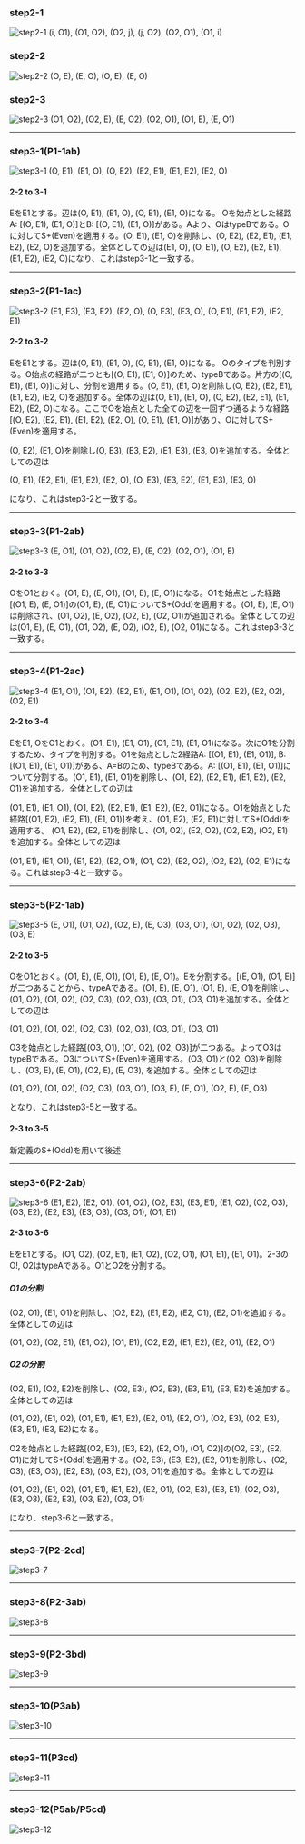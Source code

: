 ### step2-1
![step2-1](../images/1to2/step2-1.png)
(i, O1), (O1, O2), (O2, j), (j, O2), (O2, O1), (O1, i)

### step2-2
![step2-2](../images/1to2/step2-2.png)
(O, E), (E, O), (O, E), (E, O)

### step2-3
![step2-3](../images/1to2/step2-3.png)
(O1, O2), (O2, E), (E, O2), (O2, O1), (O1, E), (E, O1)

---

### step3-1(P1-1ab)
![step3-1](../images/2to3/step3-1.png)
(O, E1), (E1, O), (O, E2), (E2, E1), (E1, E2), (E2, O)

#### 2-2 to 3-1
EをE1とする。辺は(O, E1), (E1, O), (O, E1), (E1, O)になる。
Oを始点とした経路A: [(O, E1), (E1, O)]とB: [(O, E1), (E1, O)]がある。Aより、OはtypeBである。Oに対してS+(Even)を適用する。(O, E1), (E1, O)を削除し、(O, E2), (E2, E1), (E1, E2), (E2, O)を追加する。全体としての辺は(E1, O), (O, E1), (O, E2), (E2, E1), (E1, E2), (E2, O)になり、これはstep3-1と一致する。

---

### step3-2(P1-1ac)
![step3-2](../images/2to3/step3-2.png)
(E1, E3), (E3, E2), (E2, O), (O, E3), (E3, O), (O, E1), (E1, E2), (E2, E1)

#### 2-2 to 3-2
EをE1とする。辺は(O, E1), (E1, O), (O, E1), (E1, O)になる。
Oのタイプを判別する。O始点の経路が二つとも[(O, E1), (E1, O)]のため、typeBである。片方の[(O, E1), (E1, O)]に対し、分割を適用する。(O, E1), (E1, O)を削除し(O, E2), (E2, E1), (E1, E2), (E2, O)を追加する。全体の辺は(O, E1), (E1, O), (O, E2), (E2, E1), (E1, E2), (E2, O)になる。ここでOを始点とした全ての辺を一回ずつ通るような経路[(O, E2), (E2, E1), (E1, E2), (E2, O), (O, E1), (E1, O)]があり、Oに対してS+(Even)を適用する。

(O, E2), (E1, O)を削除し(O, E3), (E3, E2), (E1, E3), (E3, O)を追加する。全体としての辺は

(O, E1), (E2, E1), (E1, E2), (E2, O), (O, E3), (E3, E2), (E1, E3), (E3, O)

になり、これはstep3-2と一致する。

---

### step3-3(P1-2ab)
![step3-3](../images/2to3/step3-3.png)
(E, O1), (O1, O2), (O2, E), (E, O2), (O2, O1), (O1, E)

#### 2-2 to 3-3
OをO1とおく。(O1, E), (E, O1), (O1, E), (E, O1)になる。O1を始点とした経路[(O1, E), (E, O1)]の(O1, E), (E, O1)についてS+(Odd)を適用する。(O1, E), (E, O1)は削除され、(O1, O2), (E, O2), (O2, E), (O2, O1)が追加される。全体としての辺は(O1, E), (E, O1), (O1, O2), (E, O2), (O2, E), (O2, O1)になる。これはstep3-3と一致する。

---

### step3-4(P1-2ac)
![step3-4](../images/2to3/step3-4.png)
(E1, O1), (O1, E2), (E2, E1), (E1, O1), (O1, O2), (O2, E2), (E2, O2), (O2, E1)

#### 2-2 to 3-4
EをE1, OをO1とおく。(O1, E1), (E1, O1), (O1, E1), (E1, O1)になる。次にO1を分割するため、タイプを判別する。O1を始点とした2経路A: [(O1, E1), (E1, O1)], B: [(O1, E1), (E1, O1)]がある、A=Bのため、typeBである。A: [(O1, E1), (E1, O1)]について分割する。(O1, E1), (E1, O1)を削除し、(O1, E2), (E2, E1), (E1, E2), (E2, O1)を追加する。全体としての辺は

(O1, E1), (E1, O1), (O1, E2), (E2, E1), (E1, E2), (E2, O1)になる。O1を始点とした経路[(O1, E2), (E2, E1), (E1, O1)]を考え、(O1, E2), (E2, E1)に対してS+(Odd)を適用する。
(O1, E2), (E2, E1)を削除し、(O1, O2), (E2, O2), (O2, E2), (O2, E1)を追加する。全体としての辺は

(O1, E1), (E1, O1), (E1, E2), (E2, O1), (O1, O2), (E2, O2), (O2, E2), (O2, E1)になる。これはstep3-4と一致する。

---

### step3-5(P2-1ab)
![step3-5](../images/2to3/step3-5.png)
(E, O1), (O1, O2), (O2, E), (E, O3), (O3, O1), (O1, O2), (O2, O3), (O3, E)

#### 2-2 to 3-5
OをO1とおく。(O1, E), (E, O1), (O1, E), (E, O1)。Eを分割する。[(E, O1), (O1, E)]が二つあることから、typeAである。(O1, E), (E, O1), (O1, E), (E, O1)を削除し、(O1, O2), (O1, O2), (O2, O3), (O2, O3), (O3, O1), (O3, O1)を追加する。全体としての辺は

(O1, O2), (O1, O2), (O2, O3), (O2, O3), (O3, O1), (O3, O1)

O3を始点とした経路[(O3, O1), (O1, O2), (O2, O3)]が二つある。よってO3はtypeBである。O3についてS+(Even)を適用する。(O3, O1)と(O2, O3)を削除し、(O3, E), (E, O1), (O2, E), (E, O3), を追加する。全体としての辺は

(O1, O2), (O1, O2), (O2, O3), (O3, O1), (O3, E), (E, O1), (O2, E), (E, O3)

となり、これはstep3-5と一致する。

#### 2-3 to 3-5
新定義のS+(Odd)を用いて後述

---

### step3-6(P2-2ab)
![step3-6](../images/2to3/step3-6.png)
(E1, E2), (E2, O1), (O1, O2), (O2, E3), (E3, E1), (E1, O2), (O2, O3), (O3, E2), (E2, E3), (E3, O3), (O3, O1), (O1, E1)

#### 2-3 to 3-6
EをE1とする。(O1, O2), (O2, E1), (E1, O2), (O2, O1), (O1, E1), (E1, O1)。2-3のO!, O2はtypeAである。O1とO2を分割する。

##### O1の分割
(O2, O1), (E1, O1)を削除し、(O2, E2), (E1, E2), (E2, O1), (E2, O1)を追加する。全体としての辺は

(O1, O2), (O2, E1), (E1, O2), (O1, E1), (O2, E2), (E1, E2), (E2, O1), (E2, O1)

##### O2の分割
(O2, E1), (O2, E2)を削除し、(O2, E3), (O2, E3), (E3, E1), (E3, E2)を追加する。全体としての辺は


(O1, O2), (E1, O2), (O1, E1), (E1, E2), (E2, O1), (E2, O1), (O2, E3), (O2, E3), (E3, E1), (E3, E2)になる。

O2を始点とした経路[(O2, E3), (E3, E2), (E2, O1), (O1, O2)]の(O2, E3), (E2, O1)に対してS+(Odd)を適用する。(O2, E3), (E3, E2), (E2, O1)を削除し、(O2, O3), (E3, O3), (E2, E3), (O3, E2), (O3, O1)を追加する。全体としての辺は

(O1, O2), (E1, O2), (O1, E1), (E1, E2), (E2, O1), (O2, E3), (E3, E1), (O2, O3), (E3, O3), (E2, E3), (O3, E2), (O3, O1)

になり、step3-6と一致する。

---

### step3-7(P2-2cd)
![step3-7](../images/2to3/step3-7.png)


---

### step3-8(P2-3ab)
![step3-8](../images/2to3/step3-8.png)


---

### step3-9(P2-3bd)
![step3-9](../images/2to3/step3-9.png)

---

### step3-10(P3ab)
![step3-10](../images/2to3/step3-10.png)

---

### step3-11(P3cd)
![step3-11](../images/2to3/step3-11.png)


---

### step3-12(P5ab/P5cd)
![step3-12](../images/2to3/step3-12.png)